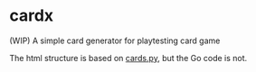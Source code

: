 cardx
=====

(WIP) A simple card generator for playtesting card game

The html structure is based on [cards.py](https://github.com/jhauberg/cards.py), but the Go code is not.



